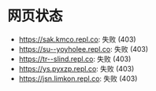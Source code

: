 # 网页状态
- https://sak.kmco.repl.co: 失败 (403)
- https://su--yoyholee.repl.co: 失败 (403)
- https://tr--slind.repl.co: 失败 (403)
- https://ys.pyxzp.repl.co: 失败 (403)
- https://jsn.limkon.repl.co: 失败 (403)
